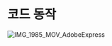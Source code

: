 # 코드 동작

![IMG_1985_MOV_AdobeExpress](https://user-images.githubusercontent.com/110883172/212524932-4bcc44a8-730c-4a2f-a020-bb8acf70abe7.gif)
